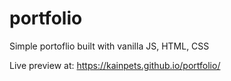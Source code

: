 # portfolio
Simple portoflio built with vanilla JS, HTML, CSS

Live preview at: https://kainpets.github.io/portfolio/
